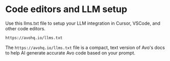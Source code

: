# Code editors and LLM setup

Use this llms.txt file to setup your LLM integration in Cursor, VSCode, and other code editors.

```bash
https://avohq.io/llms.txt
```

The `https://avohq.io/llms.txt` file is a compact, text version of Avo's docs to help AI generate accurate Avo code based on your prompt.

<script setup>
const editors = ["vscode", "cursor"]
</script>

<div class="flex flex-wrap gap-8">
  <a :href="`/4.0/editor/${editor}`" v-for="editor in editors">
    <img :src="`/assets/img/editor/${editor}.webp`" class="h-16" :alt="editor" />
  </a>
</div>